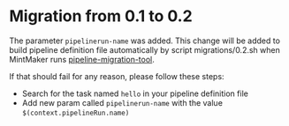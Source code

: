 # Migration from 0.1 to 0.2

The parameter `pipelinerun-name` was added.
This change will be added to build pipeline definition file automatically by script migrations/0.2.sh when MintMaker runs [pipeline-migration-tool](https://github.com/konflux-ci/pipeline-migration-tool). 

If that should fail for any reason, please follow these steps:
- Search for the task named `hello` in your pipeline definition file
- Add new param called `pipelinerun-name` with the value `$(context.pipelineRun.name)`
